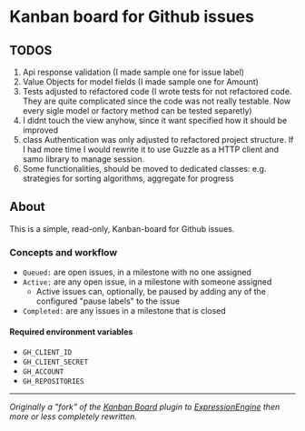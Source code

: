 # Kanban board for Github issues

## TODOS
1. Api response validation (I made sample one for issue label)
2. Value Objects for model fields (I made sample one for Amount)
3. Tests adjusted to refactored code (I wrote tests for not refactored code. They are quite complicated since the code was not really testable. Now every sigle model or factory method can be tested separetly)
4. I didnt touch the view anyhow, since it want specified how it should be improved
5. class Authentication was only adjusted to refactored project structure. If I had more time I would rewrite it to use Guzzle as a HTTP client and samo library to manage session.
6. Some functionalities, should be moved to dedicated classes: e.g. strategies for sorting algorithms, aggregate for progress


## About

This is a simple, read-only, Kanban-board for Github issues.

### Concepts and workflow

* `Queued:` are open issues, in a milestone with no one assigned
* `Active:` are any open issue, in a milestone with someone assigned
   * Active issues can, optionally, be paused by adding any of the configured "pause labels" to the issue
* `Completed:` are any issues in a milestone that is closed

#### Required environment variables

* `GH_CLIENT_ID`
* `GH_CLIENT_SECRET`
* `GH_ACCOUNT`
* `GH_REPOSITORIES`

----

_Originally a "fork" of the [Kanban Board](https://github.com/ellislab/kanban-board) plugin to [ExpressionEngine](https://ellislab.com/expressionengine) then more or less completely rewritten._
